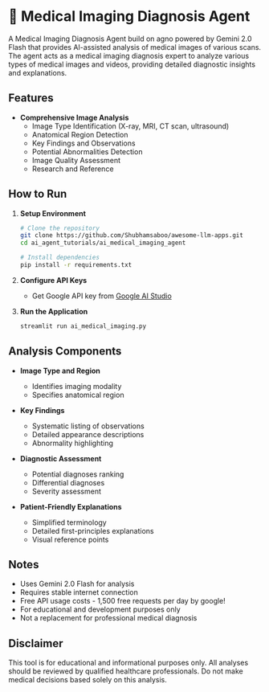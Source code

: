 # 🩻 Medical Imaging Diagnosis Agent

A Medical Imaging Diagnosis Agent build on agno powered by Gemini 2.0 Flash that provides AI-assisted analysis of medical images of various scans. The agent acts as a medical imaging diagnosis expert to analyze various types of medical images and videos, providing detailed diagnostic insights and explanations.

## Features

- **Comprehensive Image Analysis**
  - Image Type Identification (X-ray, MRI, CT scan, ultrasound)
  - Anatomical Region Detection
  - Key Findings and Observations
  - Potential Abnormalities Detection
  - Image Quality Assessment
  - Research and Reference

## How to Run

1. **Setup Environment**
   ```bash
   # Clone the repository
   git clone https://github.com/Shubhamsaboo/awesome-llm-apps.git
   cd ai_agent_tutorials/ai_medical_imaging_agent

   # Install dependencies
   pip install -r requirements.txt
   ```

2. **Configure API Keys**
   - Get Google API key from [Google AI Studio](https://aistudio.google.com)

3. **Run the Application**
   ```bash
   streamlit run ai_medical_imaging.py
   ```

## Analysis Components

- **Image Type and Region**
  - Identifies imaging modality
  - Specifies anatomical region

- **Key Findings**
  - Systematic listing of observations
  - Detailed appearance descriptions
  - Abnormality highlighting

- **Diagnostic Assessment**
  - Potential diagnoses ranking
  - Differential diagnoses
  - Severity assessment

- **Patient-Friendly Explanations**
  - Simplified terminology
  - Detailed first-principles explanations
  - Visual reference points

## Notes

- Uses Gemini 2.0 Flash for analysis
- Requires stable internet connection
- Free API usage costs -  1,500 free requests per day by google!
- For educational and development purposes only
- Not a replacement for professional medical diagnosis

## Disclaimer

This tool is for educational and informational purposes only. All analyses should be reviewed by qualified healthcare professionals. Do not make medical decisions based solely on this analysis.